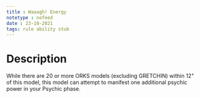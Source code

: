 ```yaml
---
title : Waaagh! Energy
notetype : nofeed
date : 23-10-2021
tags: rule ability stub
---
```


# Description
While there are 20 or more ORKS models (excluding GRETCHIN) within 12" of this model, this model can attempt to manifest one additional psychic power in your Psychic phase.